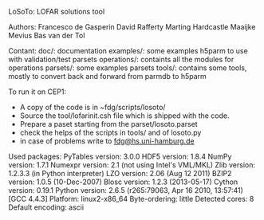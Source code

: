 LoSoTo: LOFAR solutions tool

Authors:
Francesco de Gasperin
David Rafferty
Marting Hardcastle
Maaijke Mevius
Bas van der Tol

Contant:
doc/: documentation
examples/: some examples h5parm to use with validation/test parsets
operations/: containts all the modules for operations
parsets/: some examples parsets
tools/: contains some tools, mostly to convert back and forward from parmdb to h5parm

To run it on CEP1:
* A copy of the code is in ~fdg/scripts/losoto/
* Source the tool/lofarinit.csh file which is shipped with the code.
* Prepare a paset starting from the parset/losoto.parset
* check the helps of the scripts in tools/ and of losoto.py
* in case of problems write to fdg@hs.uni-hamburg.de

Used packages:
PyTables version:  3.0.0
HDF5 version:      1.8.4
NumPy version:     1.7.1
Numexpr version:   2.1 (not using Intel's VML/MKL)
Zlib version:      1.2.3.3 (in Python interpreter)
LZO version:       2.06 (Aug 12 2011)
BZIP2 version:     1.0.5 (10-Dec-2007)
Blosc version:     1.2.3 (2013-05-17)
Cython version:    0.19.1
Python version:    2.6.5 (r265:79063, Apr 16 2010, 13:57:41) 
[GCC 4.4.3]
Platform:          linux2-x86_64
Byte-ordering:     little
Detected cores:    8
Default encoding:  ascii
